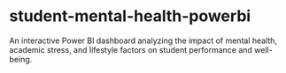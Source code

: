 # student-mental-health-powerbi
An interactive Power BI dashboard analyzing the impact of mental health, academic stress, and lifestyle factors on student performance and well-being.
